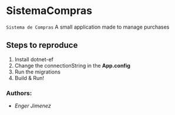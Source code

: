 # SistemaCompras
`Sistema de Compras`
A small application made to manage purchases

## Steps to reproduce
1. Install dotnet-ef
2. Change the connectionString in the **App.config**
3. Run the migrations
4. Build & Run!

### Authors:
* *Enger Jimenez*
